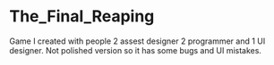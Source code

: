 # The_Final_Reaping
 Game I created with people 2 assest designer 2 programmer and 1 UI designer. Not polished version so it has some bugs and UI mistakes.
